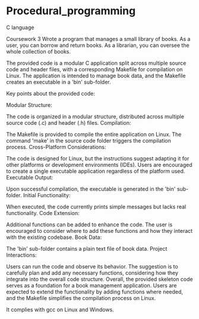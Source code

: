 # Procedural_programming
C language


Coursework 3
Wrote a program that manages a small library of books. As a user, you can borrow and return books. As a librarian, you can oversee the whole collection of books.


The provided code is a modular C application split across multiple source code and header files, with a corresponding Makefile for compilation on Linux. The application is intended to manage book data, and the Makefile creates an executable in a 'bin' sub-folder.

Key points about the provided code:

Modular Structure:

The code is organized in a modular structure, distributed across multiple source code (.c) and header (.h) files.
Compilation:

The Makefile is provided to compile the entire application on Linux. The command 'make' in the source code folder triggers the compilation process.
Cross-Platform Considerations:

The code is designed for Linux, but the instructions suggest adapting it for other platforms or development environments (IDEs). Users are encouraged to create a single executable application regardless of the platform used.
Executable Output:

Upon successful compilation, the executable is generated in the 'bin' sub-folder.
Initial Functionality:

When executed, the code currently prints simple messages but lacks real functionality.
Code Extension:

Additional functions can be added to enhance the code. The user is encouraged to consider where to add these functions and how they interact with the existing codebase.
Book Data:

The 'bin' sub-folder contains a plain text file of book data.
Project Interactions:

Users can run the code and observe its behavior. The suggestion is to carefully plan and add any necessary functions, considering how they integrate into the overall code structure.
Overall, the provided skeleton code serves as a foundation for a book management application. Users are expected to extend the functionality by adding functions where needed, and the Makefile simplifies the compilation process on Linux.

It complies with gcc on Linux and Windows.
